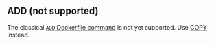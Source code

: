 ## ADD (not supported)

The classical [`ADD` Dockerfile command](https://docs.docker.com/engine/reference/builder/#add) is not yet supported. Use [COPY](#copy) instead.

